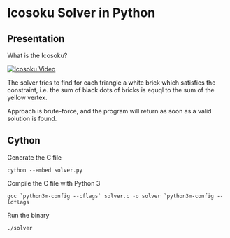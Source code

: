 # Icosoku Solver in Python


## Presentation
What is the Icosoku? 

[![Icosoku Video](http://img.youtube.com/vi/ksVBkZwnSJ4/0.jpg)](http://www.youtube.com/watch?v=ksVBkZwnSJ4)

The solver tries to find for each triangle a white brick which satisfies the constraint, i.e. the sum of black dots of bricks is equql to the sum of the yellow vertex.

Approach is brute-force, and the program will return as soon as a valid solution is found. 

## Cython
Generate the C file

```cython --embed solver.py```

Compile the C file with Python 3

```gcc `python3m-config --cflags` solver.c -o solver `python3m-config --ldflags```

Run the binary

```./solver```
